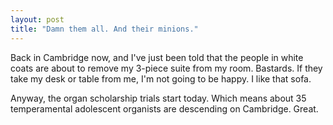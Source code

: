 ```yaml
---
layout: post
title: "Damn them all. And their minions."
---
```

Back in Cambridge now, and I've just been told that the people in white coats
are about to remove my 3-piece suite from my room. Bastards. If they take my
desk or table from me, I'm not going to be happy. I like that sofa.

Anyway, the organ scholarship trials start today. Which means about 35
temperamental adolescent organists are descending on Cambridge. Great.